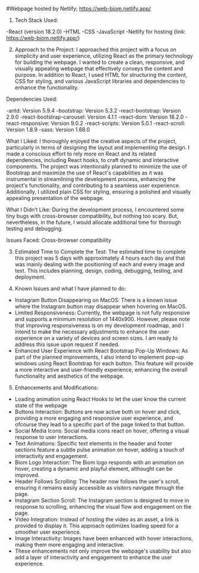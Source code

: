 #Webpage hosted by Netlify; https://web-biom.netlify.app/
1. Tech Stack Used:

-React (version 18.2.0)
-HTML
-CSS
-JavaScript
-Netlify for hosting (link: https://web-biom.netlify.app/)

2. Approach to the Project:
I approached this project with a focus on simplicity and user experience, utilizing React as the primary technology for building the webpage. I wanted to create a clean, responsive, and visually appealing webpage that effectively conveys the content and purpose. In addition to React, I used HTML for structuring the content, CSS for styling, and various JavaScript libraries and dependencies to enhance the functionality.

Dependencies Used:

-antd: Version 5.9.4
-bootstrap: Version 5.3.2
-react-bootstrap: Version 2.9.0
-react-bootstrap-carousel: Version 4.1.1
-react-dom: Version 18.2.0
-react-responsive: Version 9.0.2
-react-scripts: Version 5.0.1
-react-scroll: Version 1.8.9
-sass: Version 1.68.0


What I Liked:
I thoroughly enjoyed the creative aspects of the project, particularly in terms of designing the layout and implementing the design. I made a conscious effort to rely more on React and its related dependencies, including React hooks, to craft dynamic and interactive components. The project was intentionally planned to minimize the use of Bootstrap and maximize the use of React's capabilities as it was instrumental in streamlining the development process, enhancing the project's functionality, and contributing to a seamless user experience. Additionally, I utilized plain CSS for styling, ensuring a polished and visually appealing presentation of the webpage.

What I Didn’t Like:
During the development process, I encountered some tiny bugs with cross-browser compatibility, but nothing too scary. But, nevertheless, in the future, I would allocate additional time for thorough testing and debugging.

Issues Faced:
Cross-browser compatibility

3. Estimated Time to Complete the Test:
The estimated time to complete this project was 5 days with approximately 4 hours each day and that was mainly dealing with the positioning of each and every image and text. This includes planning, design, coding, debugging, testing, and deployment.

4. Known Issues and what I have planned to do:

- Instagram Button Disappearing on MacOS: There is a known issue where the Instagram button may disappear when hovering on MacOS.
- Limited Responsiveness: Currently, the webpage is not fully responsive and supports a minimum resolution of 1440x900. However, please note that improving responsiveness is on my development roadmap, and I intend to make the necessary adjustments to enhance the user experience on a variety of devices and screen sizes. I am ready to address this issue upon request if needed.
- Enhanced User Experience with React Bootstrap Pop-Up Windows: As part of the planned improvements, I also intend to implement pop-up windows using React Bootstrap for each button. This feature will provide a more interactive and user-friendly experience, enhancing the overall functionality and aesthetics of the webpage.

5. Enhancements and Modifications:

- Loading animation using React Hooks to let the user know the current state of the webpage
- Buttons Interaction: Buttons are now active both on hover and click, providing a more engaging and responsive user experience, and ofcourse they lead to a specific part of the page linked to that button.
- Social Media Icons: Social media icons react on hover, offering a visual response to user interactions.
- Text Animations: Specific text elements in the header and footer sections feature a subtle pulse animation on hover, adding a touch of interactivity and engagement.
- Biom Logo Interaction: The Biom logo responds with an animation on hover, creating a dynamic and playful element, althought can be improved.
- Header Follows Scrolling: The header now follows the user's scroll, ensuring it remains easily accessible as visitors navigate through the page.
- Instagram Section Scroll: The Instagram section is designed to move in response to scrolling, enhancing the visual flow and engagement on the page.
- Video Integration: Instead of hosting the video as an asset, a link is provided to display it. This approach optimizes loading speed for a smoother user experience.
- Image Interactivity: Images have been enhanced with hover interactions, making them more engaging and interactive.
- These enhancements not only improve the webpage's usability but also add a layer of interactivity and engagement to enhance the user experience.

